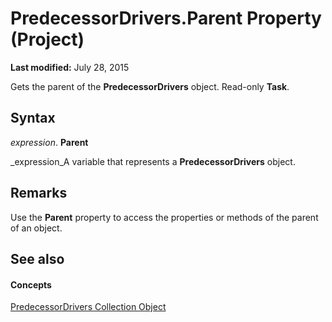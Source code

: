 
# PredecessorDrivers.Parent Property (Project)

 **Last modified:** July 28, 2015

Gets the parent of the  **PredecessorDrivers** object. Read-only **Task**.

## Syntax

 _expression_. **Parent**

 _expression_A variable that represents a  **PredecessorDrivers** object.


## Remarks

Use the  **Parent** property to access the properties or methods of the parent of an object.


## See also


#### Concepts


 [PredecessorDrivers Collection Object](a55a655c-3f43-77db-a861-dba8059e3a21.md)
